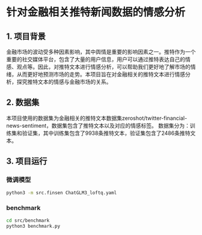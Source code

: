 # 针对金融相关推特新闻数据的情感分析
## 1. 项目背景
金融市场的波动受多种因素影响，其中舆情是重要的影响因素之一。推特作为一个重要的社交媒体平台，包含了大量的用户信息，用户可以通过推特表达自己的情感、观点等。因此，对推特文本进行情感分析，可以帮助我们更好地了解市场的情绪，从而更好地预测市场的走势。本项目旨在对金融相关的推特文本进行情感分析，探究推特文本的情感与金融市场的关系。

## 2. 数据集
本项目使用的数据集为金融相关的推特文本数据集zeroshot/twitter-financial-news-sentiment，数据集包含了推特文本以及对应的情感标签。
数据集分为：训练集和验证集，其中训练集包含了9938条推特文本，验证集包含了2486条推特文本。

## 3. 项目运行
### 微调模型
```bash
python3 -m src.finsen ChatGLM3_loftq.yaml
```

### benchmark
```bash
cd src/benchmark
python3 benchmark.py
```
